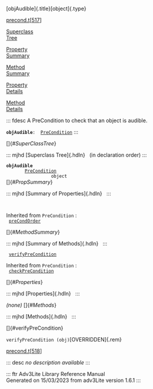 [objAudible]{.title}[object]{.type}

[precond.t](../file/precond.t.html)\[[517](../source/precond.t.html#517)\]

[Superclass\
Tree](#_SuperClassTree_)

[Property\
Summary](#_PropSummary_)

[Method\
Summary](#_MethodSummary_)

[Property\
Details](#_Properties_)

[Method\
Details](#_Methods_)

::: fdesc
A PreCondition to check that an object is audible.

**`objAudible`**` :   `[`PreCondition`](../object/PreCondition.html)
:::

[]{#_SuperClassTree_}

::: mjhd
[Superclass Tree]{.hdln}   (in declaration order)
:::

**`objAudible`**\
`         `[`PreCondition`](../object/PreCondition.html)\
`                 object`\
[]{#_PropSummary_}

::: mjhd
[Summary of Properties]{.hdln}  
:::

` `

Inherited from `PreCondition` :\
` `[`preCondOrder`](../object/PreCondition.html#preCondOrder)`  `

[]{#_MethodSummary_}

::: mjhd
[Summary of Methods]{.hdln}  
:::

` `[`verifyPreCondition`](#verifyPreCondition)`  `

Inherited from `PreCondition` :\
` `[`checkPreCondition`](../object/PreCondition.html#checkPreCondition)`  `

[]{#_Properties_}

::: mjhd
[Properties]{.hdln}  
:::

*(none)* []{#_Methods_}

::: mjhd
[Methods]{.hdln}  
:::

[]{#verifyPreCondition}

`verifyPreCondition (obj)`[OVERRIDDEN]{.rem}

[precond.t](../file/precond.t.html)\[[518](../source/precond.t.html#518)\]

::: desc
*no description available*
:::

::: ftr
Adv3Lite Library Reference Manual\
Generated on 15/03/2023 from adv3Lite version 1.6.1
:::

